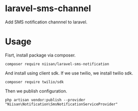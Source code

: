 # laravel-sms-channel
Add SMS notification channnel to laravel.

# Usage

Fisrt, install package via composer.

```
composer require niisan/laravel-sms-notification
```

And install using client sdk.
If we use twilio, we install twilio sdk.

```
composer require twilio/sdk
```

Then we publish configuration.

```
php artisan vendor:publish --provider "Niisan\Notification\SmsNotificationServiceProvider"
```